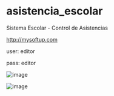 # asistencia_escolar
Sistema Escolar - Control de Asistencias

http://mysoftup.com

user: editor

pass: editor

![image](https://user-images.githubusercontent.com/43613125/160877327-9348d53e-2548-4a64-b6b0-3fab5ce47e92.png)

![image](https://user-images.githubusercontent.com/43613125/160877412-0c69c15e-c034-410d-bb00-7cd71bff8d6f.png)
